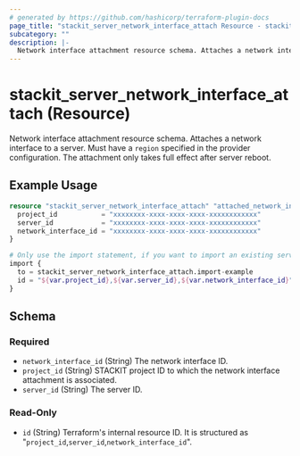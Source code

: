 ```yaml
---
# generated by https://github.com/hashicorp/terraform-plugin-docs
page_title: "stackit_server_network_interface_attach Resource - stackit"
subcategory: ""
description: |-
  Network interface attachment resource schema. Attaches a network interface to a server. Must have a region specified in the provider configuration. The attachment only takes full effect after server reboot.
---
```


# stackit_server_network_interface_attach (Resource)

Network interface attachment resource schema. Attaches a network interface to a server. Must have a `region` specified in the provider configuration. The attachment only takes full effect after server reboot.

## Example Usage

```terraform
resource "stackit_server_network_interface_attach" "attached_network_interface" {
  project_id           = "xxxxxxxx-xxxx-xxxx-xxxx-xxxxxxxxxxxx"
  server_id            = "xxxxxxxx-xxxx-xxxx-xxxx-xxxxxxxxxxxx"
  network_interface_id = "xxxxxxxx-xxxx-xxxx-xxxx-xxxxxxxxxxxx"
}

# Only use the import statement, if you want to import an existing server network interface attachment
import {
  to = stackit_server_network_interface_attach.import-example
  id = "${var.project_id},${var.server_id},${var.network_interface_id}"
}
```

<!-- schema generated by tfplugindocs -->
## Schema

### Required

- `network_interface_id` (String) The network interface ID.
- `project_id` (String) STACKIT project ID to which the network interface attachment is associated.
- `server_id` (String) The server ID.

### Read-Only

- `id` (String) Terraform's internal resource ID. It is structured as "`project_id`,`server_id`,`network_interface_id`".
